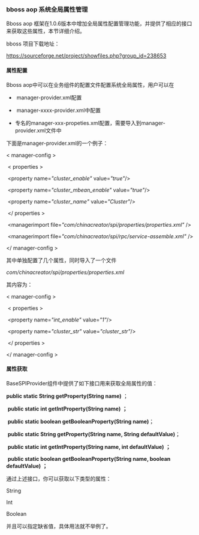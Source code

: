### bboss aop 系统全局属性管理

Bboss aop 框架在1.0.6版本中增加全局属性配置管理功能，并提供了相应的接口来获取这些属性，本节详细介绍。

bboss 项目下载地址：

https://sourceforge.net/project/showfiles.php?group_id=238653

#### 属性配置

Bboss aop中可以在业务组件的配置文件配置系统全局属性，用户可以在

- ​         manager-provider.xml配置

- ​         manager-xxxx-provider.xml中配置

- ​         专名的manager-xxx-propeties.xml配置，需要导入到manager-provider.xml文件中

下面是manager-provider.xml的一个例子：

< manager-config >

​    < properties >

​       <property name=*"cluster_enable"* value=*"true"*/>

​       <property name=*"cluster_mbean_enable"* value=*"true"*/>

​       <property name=*"cluster_name"* value=*"Cluster"*/>     

​    </ properties >   

​    <managerimport file=*"com/chinacreator/spi/properties/properties.xml"* />

​    <managerimport file=*"com/chinacreator/spi/rpc/service-assemble.xml"* />

</ manager-config >

其中单独配置了几个属性，同时导入了一个文件

*com/chinacreator/spi/properties/properties.xml*

其内容为：

< manager-config >

​    < properties >

​       <property name=*"int_enable"* value=*"1"*/>

​       <property name=*"cluster_str"* value=*"cluster_str"*/>

​    </ properties >

</ manager-config >  

#### 属性获取

BaseSPIProvider组件中提供了如下接口用来获取全局属性的值：

**public static String getProperty(String name)** ；

​    **public static int getIntProperty(String name)** **；** 

​    **public static boolean getBooleanProperty(String name)**；

​     **public static String getProperty(String name, String defaultValue)**；

​    **public static int getIntProperty(String name, int defaultValue)** **；** 

​    **public static boolean getBooleanProperty(String name, boolean defaultValue)** **；**

通过上述接口，你可以获取以下类型的属性：

String

Int

Boolean

并且可以指定缺省值，具体用法就不举例了。 